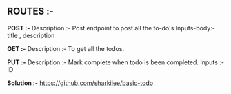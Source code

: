 
## ROUTES :-

**POST :-**
Description :- Post endpoint to post all the to-do's
Inputs-body:- title , description

**GET :-**
Description :- To get all the todos.

**PUT :-**
Description :- Mark complete when todo is been completed.
Inputs :- ID 

**Solution :-** https://github.com/sharkiiee/basic-todo
